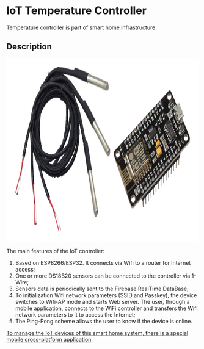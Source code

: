 # IoT Temperature Controller

Temperature controller is part of smart home infrastructure.

## Description

<img height="480" src="/_readmi-res/elements.png">

The main features of the IoT controller:
1. Based on ESP8266/ESP32. It connects via Wifi to a router for Internet access;
2. One or more DS18B20 sensors can be connected to the controller via 1-Wire;
3. Sensors data is periodically sent to the Firebase RealTime DataBase;
4. To initialization Wifi network parameters (SSID and Passkey), the device switches to Wifi-AP mode and starts Web server. The user, through a mobile application, connects to the WiFi controller and transfers the Wifi network parameters to it to access the Internet;
5. The Ping-Pong scheme allows the user to know if the device is online.

[To manage the IoT devices of this smart home system, there is a special mobile cross-platform application](https://github.com/0kmMobi/iots_manager).

